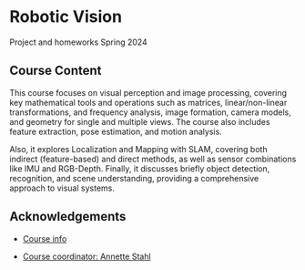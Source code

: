 
# Robotic Vision 



Project and homeworks Spring 2024

## Course Content

This course focuses on visual perception and image processing, covering key mathematical tools and operations such as matrices, linear/non-linear transformations, and frequency analysis, image formation, camera models, and geometry for single and multiple views. The course also includes feature extraction, pose estimation, and motion analysis.

Also, it explores Localization and Mapping with SLAM, covering both indirect (feature-based) and direct methods, as well as sensor combinations like IMU and RGB-Depth. Finally, it discusses briefly object detection, recognition, and scene understanding, providing a comprehensive approach to visual systems.
## Acknowledgements

 - [Course info](https://www.ntnu.edu/studies/courses/TTK4255#tab=omEmnet)

 - [Course coordinator: Annette Stahl](http://www.ntnu.edu/employees/anstahl)
